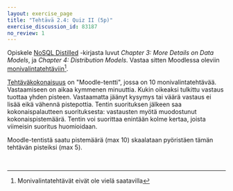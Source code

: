 ```yaml
---
layout: exercise_page
title: "Tehtävä 2.4: Quiz II (5p)"
exercise_discussion_id: 83187
no_review: 1
---
```


Opiskele [NoSQL Distilled][reading] -kirjasta luvut  *Chapter 3: More Details on Data Models*, ja *Chapter 4: Distribution Models*. Vastaa sitten Moodlessa oleviin [monivalintatehtäviin][quiz][^1]. 

[reading]: /tkj2017s/viitteet/#nosql-distilled
[quiz]: #

[^1]: Monivalintatehtävät eivät ole vielä saatavilla

[Tehtäväkokonaisuus][quiz] on "Moodle-tentti", jossa on 10 monivalintatehtävää. Vastaamiseen on aikaa kymmenen minuuttia. Kukin oikeaksi tulkittu vastaus tuottaa yhden pisteen. Vastaamatta jäänyt kysymys tai väärä vastaus ei lisää eikä vähennä pistepottia. Tentin suorituksen jälkeen saa kokonaispalautteen suorituksesta: vastausten myötä muodostunut kokonaispistemäärä. Tentin voi suorittaa enintään kolme kertaa, joista viimeisin suoritus huomioidaan.

Moodle-tentistä saatu pistemäärä (max 10) skaalataan pyöristäen tämän tehtävän pisteiksi (max 5).

<br/>
